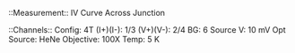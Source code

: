 ::Measurement::
IV Curve
Across Junction

::Channels::
Config: 4T
(I+)(I-): 1/3
(V+)(V-): 2/4
BG: 6
Source V: 10 mV
Opt Source: HeNe
Objective: 100X
Temp: 5 K
